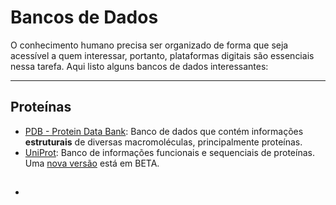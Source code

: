 # Bancos de Dados

O conhecimento humano precisa ser organizado de forma que seja acessível a quem interessar, portanto, plataformas digitais são essenciais nessa tarefa.
Aqui listo alguns bancos de dados interessantes:

---

## Proteínas
- [PDB - Protein Data Bank](https://www.rcsb.org/): Banco de dados que contém informações **estruturais** de diversas macromoléculas, principalmente proteínas.
- [UniProt](https://www.uniprot.org/): Banco de informações funcionais e sequenciais de proteínas. Uma [nova versão](https://beta.uniprot.org/) está em BETA.
## 
- 
## 
